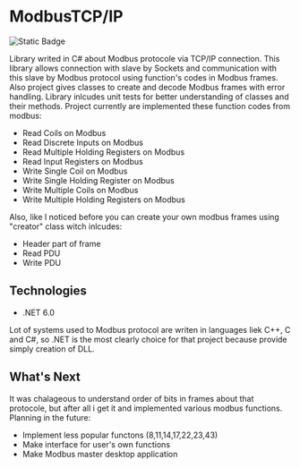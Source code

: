 # ModbusTCP/IP

![Static Badge](https://img.shields.io/badge/release-v1.0-green)


Library writed in C# about Modbus protocole via TCP/IP connection.
This library allows connection with slave by Sockets and communication with this slave by Modbus protocol using function's codes in Modbus frames. Also project gives classes to create and decode Modbus frames with error handling. Library inlcudes unit tests for better understanding of classes and their methods. Project currently are implemented these function codes from modbus:
  
* Read Coils on Modbus
* Read Discrete Inputs on Modbus
* Read Multiple Holding Registers on Modbus
* Read Input Registers on Modbus
* Write Single Coil on Modbus
* Write Single Holding Register on Modbus
* Write Multiple Coils on Modbus
* Write Multiple Holding Registers on Modbus

Also, like I noticed before you can create your own modbus frames using "creator" class witch inlcudes:
* Header part of frame
* Read PDU
* Write PDU

## Technologies

* .NET 6.0 

Lot of systems used to Modbus protocol are writen in languages liek C++, C and C#, so .NET is the most clearly choice for that project because provide simply creation of DLL.

## What's Next

It was chalageous to understand order of bits in frames about that protocole, but after all i get it and implemented various modbus functions.
Planning in the future:
* Implement less popular functons (8,11,14,17,22,23,43)
* Make interface for user's own functions
* Make Modbus master desktop application
